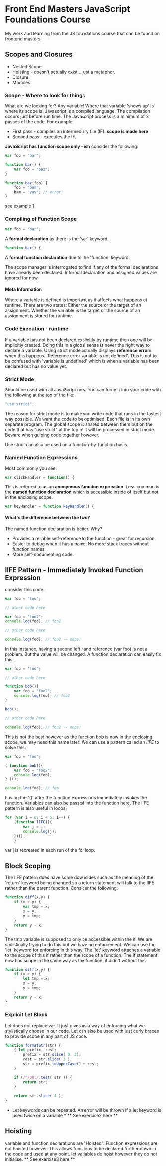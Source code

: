 # Front End Masters JavaScript Foundations Course
My work and learning from the JS foundations course that can be found on frontend masters.
## Scopes and Closures
* Nested Scope
* Hoisting - doesn't actually exist... just a metaphor.
* Closure
* Modules

### Scope - Where to look for things
What are we looking for? Any variable! Where that variable 'shows up' is where its scope is.
Javascript is a compiled language. The compilation occurs just before run time. The Javascript process is a minimum of 2 passes of the code.
For example:
* First pass - compiles an intermediary file (IF). **scope is made here**
* Second pass - executes the IF.

**JavaScript has function scope only - ish**
consider the following:
```javascript
var foo = "bar";

function bar() {
    var foo = "baz";
}

function baz(foo) {
    foo = "bam";
    bam = "yay"; // error!
}
```
[see example 1](section1/script.js)
### Compiling of Function Scope

```javascript
var foo = "bar";
```
A **formal declaration** as there is the 'var' keyword.

```javascript
function bar() {
```
A **formal function declaration** due to the 'function' keyword.

The scope manager is interrogated to find if any of the formal declarations have already been declared. Informal declaration and assigned values are ignored for now.
#### Meta Information
Where a variable is defined is important as it affects what happens at runtime. There are two states:
Either the source or the target of an assignment.
Whether the variable is the target or the source of an assignment is stored for runtime.
### Code Execution - runtime
If a variable has not been declared explicitly by runtime then one will be implicitly created. Doing this in a global sense is never the right way to declare a variable. Using strict mode actually displays **reference errors** when this happens.
'Reference error variable is not defined'. This is not to be confused with 'variable is undefined' which is when a variable has been declared but has no value yet.
### Strict Mode
Should be used with all JavaScript now. You can force it into your code with the following at the top of the file:
```javascript
"use strict";
```
The reason for strict mode is to make you write code that runs in the fastest way possible. We want the code to be optimised.
Each file is in its own separate program. The global scope is shared between them but on the code that has "use strict" at the top of it will be processed in strict mode. Beware when gulping code together however.

Use strict can also be used on a function-by-function basis.
### Named Function Expressions
Most commonly you see:
```javascript
var clickHandler = function() {
```
This is referred to as an **anonymous function expression**. Less common is the **named function declaration** which is accessible inside of itself but not in the enclosing scope.
```javascript
var keyHandler = function keyHandler() {
```
#### What's the difference between the two?
The named function declaration is better. Why?
* Provides a reliable self-reference to the function - great for recursion.
* Easier to debug when it has a name. No more stack traces without function names.
* More self-documenting code.
## IIFE Pattern - Immediately Invoked Function Expression
consider this code:
```javascript
var foo = "foo";

// other code here

var foo = "foo2";
console.log(foo); // foo2

// other code here

console.log(foo); // foo2 -- oops!
```
In this instance, having a second left hand reference (var foo) is not a problem. But the value will be changed. A function declaration can easily fix this:
```javascript
var foo = "foo";

// other code here

function bob(){
    var foo = "foo2";
    console.log(foo); // foo2
}

bob();

// other code here

console.log(foo); // foo2 -- oops!
```
This is not the best however as the function bob is now in the enclosing scope, we may need this name later! We can use a pattern called an *IIFE* to solve this:
```javascript
var foo = "foo";

( function bob(){
    var foo = "foo2";
    console.log(foo);
} )();

console.log(foo); // foo
```
having the '()' after the function expressions immediately invokes the function. Variables can also be passed into the function here.
The IIFE pattern is also useful in loops:
```javascript
for (var i = 0; i < 5; i++) {
    (function IIFE(){
        var j = i;
        console.log(j);
    })();
    }
```
var j is recreated in each run of the for loop.
## Block Scoping
The IIFE pattern does have some downsides such as the meaning of the 'return' keyword being changed so a return statement will talk to the IIFE rather than the parent function.
Consider the following:
```javascript
function diff(x,y) {
    if (x > y) {
        var tmp = x;
        x = y;
        y = tmp;
    }
    return y - x;
}
```
The tmp variable is supposed to only be accessible within the if. We are stylistically trying to do this but we have no enforcement. We can use the 'let' keyword for enforcing in this way. The 'let' keyword attaches a variable to the scope of this if rather than the scope of a function. The if statement now has scope in the same way as the function, it didn't without this.
```javascript
function diff(x,y) {
    if (x > y) {
        let tmp = x;
        x = y;
        y = tmp;
    }
    return y - x;
}
```
### Explicit Let Block
Let does not replace var. It just gives us a way of enforcing what we stylistically choose in our code.
Let can also be used with just curly braces to provide scope in any part of JS code.
```javascript
function formatStr(str) {
    { let prefix, rest;
        prefix = str.slice( 0, 3);
        rest = str.slice( 3 );
        str = prefix.toUpperCase() + rest;
    }
    
    if (/^FOO:/.test( str )) {
        return str;
    }
    
    return str.slice( 4 );
}
```
* Let keywords can be repeated. An error will be thrown if a let keyword is used twice on a variable *
** See exercise2 here **
## Hoisting
variable and function declarations are "Hoisted". Function expressions are not hoisted however. This allows functions to be declared further down in the code and used at any point.
let variables do hoist however they do not initialise.
** See exercise3 here **

